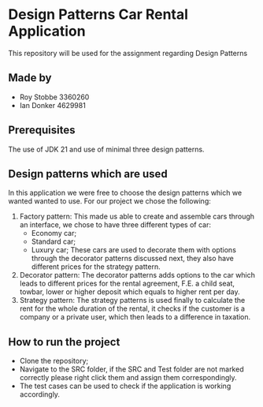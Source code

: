 # Design Patterns Car Rental Application
This repository will be used for the assignment regarding Design Patterns
## Made by
- Roy Stobbe 3360260
- Ian Donker 4629981
## Prerequisites
The use of JDK 21 and use of minimal three design patterns.
## Design patterns which are used
In this application we were free to choose the design patterns which we wanted wanted to use. For our project we chose the following:
1. Factory pattern:
    This made us able to create and assemble cars through an interface, we chose to have three different types of car:
    - Economy car;
    - Standard car;
    - Luxury car;
    These cars are used to decorate them with options through the decorator patterns discussed next, they also have different prices for the strategy pattern.
2. Decorator pattern:
    The decorator patterns adds options to the car which leads to different prices for the rental agreement, F.E. a child seat, towbar, lower or higher deposit which equals to higher rent per day.
3. Strategy pattern:
    The strategy patterns is used finally to calculate the rent for the whole duration of the rental, it checks if the customer is a company or a private user, which then leads to a difference in taxation.
## How to run the project
- Clone the repository;
- Navigate to the SRC folder, if the SRC and Test folder are not marked correctly please right click them and assign them correspondingly.
- The test cases can be used to check if the application is working accordingly.

